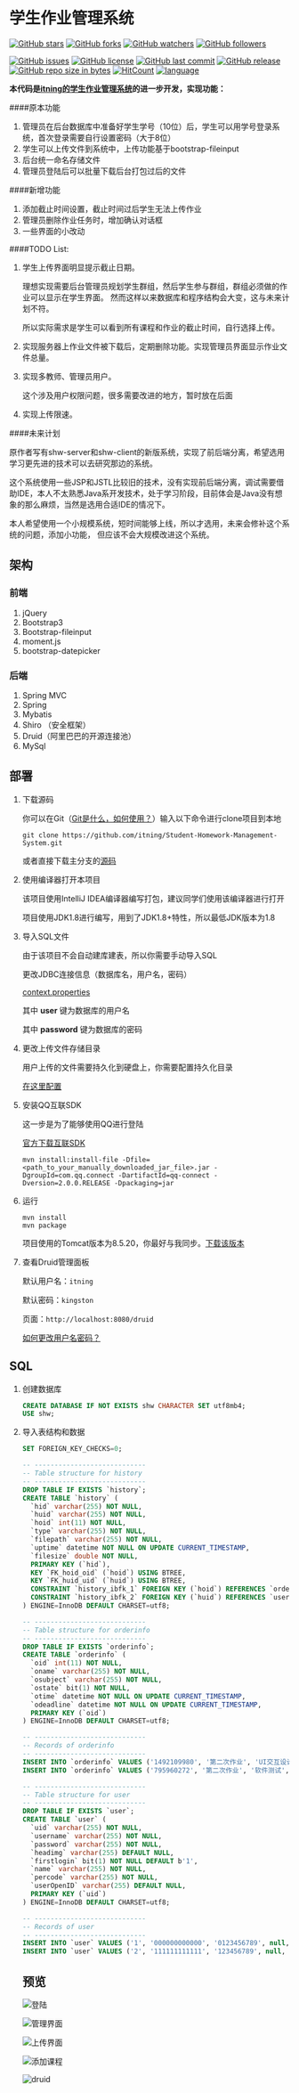 # 学生作业管理系统

[![GitHub stars](https://img.shields.io/github/stars/itning/Student-Homework-Management-System.svg?style=social&label=Stars)](https://github.com/itning/Student-Homework-Management-System/stargazers)
[![GitHub forks](https://img.shields.io/github/forks/itning/Student-Homework-Management-System.svg?style=social&label=Fork)](https://github.com/itning/Student-Homework-Management-System/network/members)
[![GitHub watchers](https://img.shields.io/github/watchers/itning/Student-Homework-Management-System.svg?style=social&label=Watch)](https://github.com/itning/Student-Homework-Management-System/watchers)
[![GitHub followers](https://img.shields.io/github/followers/itning.svg?style=social&label=Follow)](https://github.com/itning?tab=followers)

[![GitHub issues](https://img.shields.io/github/issues/itning/Student-Homework-Management-System.svg)](https://github.com/itning/Student-Homework-Management-System/issues)
[![GitHub license](https://img.shields.io/github/license/itning/Student-Homework-Management-System.svg)](https://github.com/itning/Student-Homework-Management-System/blob/master/LICENSE)
[![GitHub last commit](https://img.shields.io/github/last-commit/itning/Student-Homework-Management-System.svg)](https://github.com/itning/Student-Homework-Management-System/commits)
[![GitHub release](https://img.shields.io/github/release/itning/Student-Homework-Management-System.svg)](https://github.com/itning/Student-Homework-Management-System/releases)
[![GitHub repo size in bytes](https://img.shields.io/github/repo-size/itning/Student-Homework-Management-System.svg)](https://github.com/itning/Student-Homework-Management-System)
[![HitCount](http://hits.dwyl.io/itning/Student-Homework-Management-System.svg)](http://hits.dwyl.io/itning/Student-Homework-Management-System)
[![language](https://img.shields.io/badge/language-JAVA-green.svg)](https://github.com/itning/Student-Homework-Management-System)

**本代码是[itning的学生作业管理系统](https://github.com/itning/Student-Homework-Management-System)的进一步开发，实现功能：**

####原本功能

1. 管理员在后台数据库中准备好学生学号（10位）后，学生可以用学号登录系统，首次登录需要自行设置密码（大于8位）
2. 学生可以上传文件到系统中，上传功能基于bootstrap-fileinput
3. 后台统一命名存储文件
4. 管理员登陆后可以批量下载后台打包过后的文件

####新增功能

1. 添加截止时间设置，截止时间过后学生无法上传作业
2. 管理员删除作业任务时，增加确认对话框
3. 一些界面的小改动

####TODO List:

1. 学生上传界面明显提示截止日期。

   理想实现需要后台管理员规划学生群组，然后学生参与群组，群组必须做的作业可以显示在学生界面。
   然而这样以来数据库和程序结构会大变，这与未来计划不符。

   所以实际需求是学生可以看到所有课程和作业的截止时间，自行选择上传。

2. 实现服务器上作业文件被下载后，定期删除功能。实现管理员界面显示作业文件总量。
   
3. 实现多教师、管理员用户。
   
   这个涉及用户权限问题，很多需要改进的地方，暂时放在后面

4. 实现上传限速。


####未来计划

原作者写有shw-server和shw-client的新版系统，实现了前后端分离，希望选用学习更先进的技术可以去研究那边的系统。

这个系统使用一些JSP和JSTL比较旧的技术，没有实现前后端分离，调试需要借助IDE，本人不太熟悉Java系开发技术，处于学习阶段，目前体会是Java没有想象的那么麻烦，当然是选用合适IDE的情况下。

本人希望使用一个小规模系统，短时间能够上线，所以才选用，未来会修补这个系统的问题，添加小功能， 但应该不会大规模改进这个系统。

## 架构

### 前端

1. jQuery
2. Bootstrap3
3. Bootstrap-fileinput
4. moment.js
5. bootstrap-datepicker

### 后端

1. Spring MVC
2. Spring
3. Mybatis
4. Shiro （安全框架）
5. Druid（阿里巴巴的开源连接池）
6. MySql

## 部署

1. 下载源码

   你可以在Git（[Git是什么，如何使用？](https://www.liaoxuefeng.com/wiki/0013739516305929606dd18361248578c67b8067c8c017b000/)）输入以下命令进行clone项目到本地

   ``git clone https://github.com/itning/Student-Homework-Management-System.git``

   或者直接下载主分支的[源码](https://github.com/itning/Student-Homework-Management-System/archive/master.zip)

2. 使用编译器打开本项目

   该项目使用IntelliJ IDEA编译器编写打包，建议同学们使用该编译器进行打开

   项目使用JDK1.8进行编写，用到了JDK1.8+特性，所以最低JDK版本为1.8

3. 导入SQL文件

   由于该项目不会自动建库建表，所以你需要手动导入SQL

   更改JDBC连接信息（数据库名，用户名，密码）

   [context.properties](https://github.com/itning/Student-Homework-Management-System/blob/master/src/main/resources/context.properties)

   其中 **user** 键为数据库的用户名

   其中 **password** 键为数据库的密码

4. 更改上传文件存储目录

   用户上传的文件需要持久化到硬盘上，你需要配置持久化目录

   [在这里配置](https://github.com/itning/Student-Homework-Management-System/blob/master/src/main/resources/context.properties#L8)

5. 安装QQ互联SDK

   这一步是为了能够使用QQ进行登陆

   [官方下载互联SDK](http://qzonestyle.gtimg.cn/qzone/vas/opensns/res/doc/qqConnect_Server_SDK_java_v2.0.zip)

   ```shell
   mvn install:install-file -Dfile=<path_to_your_manually_downloaded_jar_file>.jar -DgroupId=com.qq.connect -DartifactId=qq-connect -Dversion=2.0.0.RELEASE -Dpackaging=jar
   ```

6. 运行

   ```
   mvn install
   mvn package
   ```

   项目使用的Tomcat版本为8.5.20，你最好与我同步。[下载该版本](https://archive.apache.org/dist/tomcat/tomcat-8/v8.5.20/bin/)

7. 查看Druid管理面板

   默认用户名：``itning``

   默认密码：``kingston``

   页面：``http://localhost:8080/druid``

   [如何更改用户名密码？](https://github.com/itning/Student-Homework-Management-System/blob/master/src/main/webapp/WEB-INF/web.xml#L84)

## SQL

1. 创建数据库

   ```sql
   CREATE DATABASE IF NOT EXISTS shw CHARACTER SET utf8mb4;
   USE shw;
   ```

2. 导入表结构和数据

   ```sql
   SET FOREIGN_KEY_CHECKS=0;
   
   -- ----------------------------
   -- Table structure for history
   -- ----------------------------
   DROP TABLE IF EXISTS `history`;
   CREATE TABLE `history` (
     `hid` varchar(255) NOT NULL,
     `huid` varchar(255) NOT NULL,
     `hoid` int(11) NOT NULL,
     `type` varchar(255) NOT NULL,
     `filepath` varchar(255) NOT NULL,
     `uptime` datetime NOT NULL ON UPDATE CURRENT_TIMESTAMP,
     `filesize` double NOT NULL,
     PRIMARY KEY (`hid`),
     KEY `FK_hoid_oid` (`hoid`) USING BTREE,
     KEY `FK_huid_uid` (`huid`) USING BTREE,
     CONSTRAINT `history_ibfk_1` FOREIGN KEY (`hoid`) REFERENCES `orderinfo` (`oid`),
     CONSTRAINT `history_ibfk_2` FOREIGN KEY (`huid`) REFERENCES `user` (`uid`)
   ) ENGINE=InnoDB DEFAULT CHARSET=utf8;
   
   -- ----------------------------
   -- Table structure for orderinfo
   -- ----------------------------
   DROP TABLE IF EXISTS `orderinfo`;
   CREATE TABLE `orderinfo` (
     `oid` int(11) NOT NULL,
     `oname` varchar(255) NOT NULL,
     `osubject` varchar(255) NOT NULL,
     `ostate` bit(1) NOT NULL,
     `otime` datetime NOT NULL ON UPDATE CURRENT_TIMESTAMP,
     `odeadline` datetime NOT NULL ON UPDATE CURRENT_TIMESTAMP,
     PRIMARY KEY (`oid`)
   ) ENGINE=InnoDB DEFAULT CHARSET=utf8;
   
   -- ----------------------------
   -- Records of orderinfo
   -- ----------------------------
   INSERT INTO `orderinfo` VALUES ('1492109980', '第二次作业', 'UI交互设计', 1, '2018-11-28 14:48:53');
   INSERT INTO `orderinfo` VALUES ('795960272', '第二次作业', '软件测试', 1, '2018-11-28 14:38:11');
   
   -- ----------------------------
   -- Table structure for user
   -- ----------------------------
   DROP TABLE IF EXISTS `user`;
   CREATE TABLE `user` (
     `uid` varchar(255) NOT NULL,
     `username` varchar(255) NOT NULL,
     `password` varchar(255) NOT NULL,
     `headimg` varchar(255) DEFAULT NULL,
     `firstlogin` bit(1) NOT NULL DEFAULT b'1',
     `name` varchar(255) NOT NULL,
     `percode` varchar(255) NOT NULL,
     `userOpenID` varchar(255) DEFAULT NULL,
     PRIMARY KEY (`uid`)
   ) ENGINE=InnoDB DEFAULT CHARSET=utf8;
   
   -- ----------------------------
   -- Records of user
   -- ----------------------------
   INSERT INTO `user` VALUES ('1', '000000000000', '0123456789', null, 1, '管理员', 'admin', null);
   INSERT INTO `user` VALUES ('2', '111111111111', '123456789', null, 1, '用户1', 'user', null);
   ```

   ## 预览

    ![登陆](https://raw.githubusercontent.com/itning/Student-Homework-Management-System/master/pic/denglu.png)
    
    ![管理界面](https://raw.githubusercontent.com/itning/Student-Homework-Management-System/master/pic/guanli.png)
    
    ![上传界面](https://raw.githubusercontent.com/itning/Student-Homework-Management-System/master/pic/sahngchuan.png)
    
    ![添加课程](https://raw.githubusercontent.com/itning/Student-Homework-Management-System/master/pic/addkemu.png)
    
    ![druid](https://raw.githubusercontent.com/itning/Student-Homework-Management-System/master/pic/druid.png)

